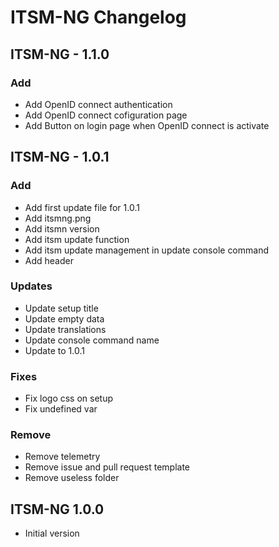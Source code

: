 # ITSM-NG Changelog

## ITSM-NG - 1.1.0

### Add

* Add OpenID connect authentication
* Add OpenID connect cofiguration page
* Add Button on login page when OpenID connect is activate

## ITSM-NG - 1.0.1

### Add

* Add first update file for 1.0.1
* Add itsmng.png
* Add itsmn version
* Add itsm update function
* Add itsm update management in update console command
* Add header

### Updates

* Update setup title
* Update empty data
* Update translations
* Update console command name
* Update to 1.0.1

### Fixes

* Fix logo css on setup
* Fix undefined var

### Remove

* Remove telemetry
* Remove issue and pull request template
* Remove useless folder

## ITSM-NG 1.0.0

* Initial version